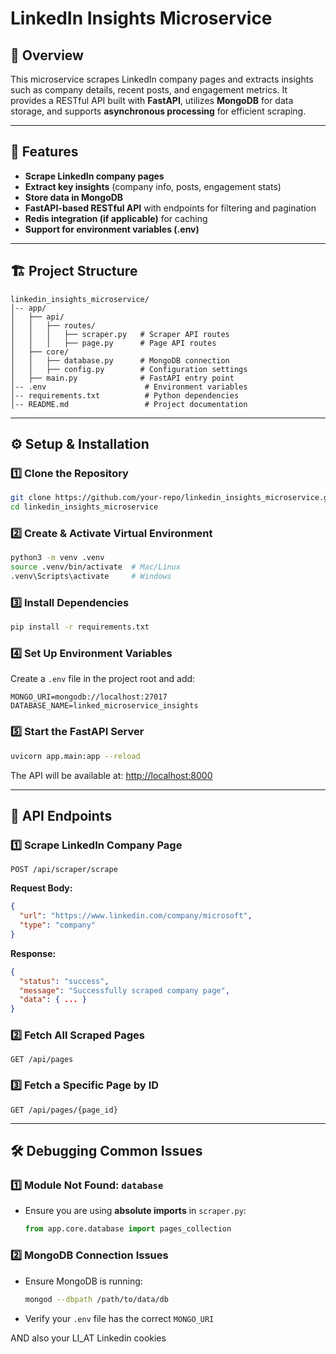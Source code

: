 # LinkedIn Insights Microservice

## 📌 Overview
This microservice scrapes LinkedIn company pages and extracts insights such as company details, recent posts, and engagement metrics. It provides a RESTful API built with **FastAPI**, utilizes **MongoDB** for data storage, and supports **asynchronous processing** for efficient scraping.

---

## 🚀 Features
- **Scrape LinkedIn company pages**
- **Extract key insights** (company info, posts, engagement stats)
- **Store data in MongoDB**
- **FastAPI-based RESTful API** with endpoints for filtering and pagination
- **Redis integration (if applicable)** for caching
- **Support for environment variables (.env)**

---

## 🏗 Project Structure
```
linkedin_insights_microservice/
│-- app/
│   ├── api/
│   │   ├── routes/
│   │   │   ├── scraper.py   # Scraper API routes
│   │   │   ├── page.py      # Page API routes
│   ├── core/
│   │   ├── database.py      # MongoDB connection
│   │   ├── config.py        # Configuration settings
│   ├── main.py              # FastAPI entry point
│-- .env                      # Environment variables
│-- requirements.txt          # Python dependencies
│-- README.md                 # Project documentation
```

---

## ⚙️ Setup & Installation
### **1️⃣ Clone the Repository**
```bash
git clone https://github.com/your-repo/linkedin_insights_microservice.git
cd linkedin_insights_microservice
```

### **2️⃣ Create & Activate Virtual Environment**
```bash
python3 -m venv .venv
source .venv/bin/activate  # Mac/Linux
.venv\Scripts\activate     # Windows
```

### **3️⃣ Install Dependencies**
```bash
pip install -r requirements.txt
```

### **4️⃣ Set Up Environment Variables**
Create a `.env` file in the project root and add:
```
MONGO_URI=mongodb://localhost:27017
DATABASE_NAME=linked_microservice_insights
```

### **5️⃣ Start the FastAPI Server**
```bash
uvicorn app.main:app --reload
```

The API will be available at: [http://localhost:8000](http://localhost:8000)

---

## 📡 API Endpoints
### **1️⃣ Scrape LinkedIn Company Page**
```http
POST /api/scraper/scrape
```
**Request Body:**
```json
{
  "url": "https://www.linkedin.com/company/microsoft",
  "type": "company"
}
```
**Response:**
```json
{
  "status": "success",
  "message": "Successfully scraped company page",
  "data": { ... }
}
```

### **2️⃣ Fetch All Scraped Pages**
```http
GET /api/pages
```

### **3️⃣ Fetch a Specific Page by ID**
```http
GET /api/pages/{page_id}
```

---

## 🛠 Debugging Common Issues
### **1️⃣ Module Not Found: `database`**
- Ensure you are using **absolute imports** in `scraper.py`:
  ```python
  from app.core.database import pages_collection
  ```

### **2️⃣ MongoDB Connection Issues**
- Ensure MongoDB is running:
  ```bash
  mongod --dbpath /path/to/data/db
  ```
- Verify your `.env` file has the correct `MONGO_URI`

AND also your LI_AT Linkedin cookies 

